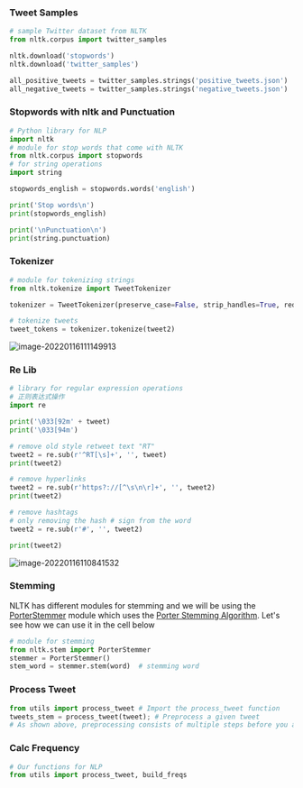 ### Tweet Samples

```python
# sample Twitter dataset from NLTK
from nltk.corpus import twitter_samples  

nltk.download('stopwords')
nltk.download('twitter_samples')

all_positive_tweets = twitter_samples.strings('positive_tweets.json')
all_negative_tweets = twitter_samples.strings('negative_tweets.json')
```

### Stopwords with nltk and Punctuation

```python
# Python library for NLP
import nltk    
# module for stop words that come with NLTK
from nltk.corpus import stopwords          
# for string operations
import string                             

stopwords_english = stopwords.words('english') 

print('Stop words\n')
print(stopwords_english)

print('\nPunctuation\n')
print(string.punctuation)
```

### Tokenizer

```python
# module for tokenizing strings
from nltk.tokenize import TweetTokenizer   

tokenizer = TweetTokenizer(preserve_case=False, strip_handles=True, reduce_len=True)

# tokenize tweets
tweet_tokens = tokenizer.tokenize(tweet2)
```

![image-20220116111149913](https://chqwer2.github.io/img/Typora/image-20220116111149913.png)

### Re Lib

```python
# library for regular expression operations
# 正则表达式操作
import re    

print('\033[92m' + tweet)
print('\033[94m')

# remove old style retweet text "RT"
tweet2 = re.sub(r'^RT[\s]+', '', tweet)
print(tweet2)

# remove hyperlinks
tweet2 = re.sub(r'https?://[^\s\n\r]+', '', tweet2)
print(tweet2)

# remove hashtags
# only removing the hash # sign from the word
tweet2 = re.sub(r'#', '', tweet2)

print(tweet2)
```

![image-20220116110841532](https://chqwer2.github.io/img/Typora/image-20220116110841532.png)

### Stemming

NLTK has different modules for stemming and we will be using the [PorterStemmer](https://www.nltk.org/api/nltk.stem.html#module-nltk.stem.porter) module which uses the [Porter Stemming Algorithm](https://tartarus.org/martin/PorterStemmer/). Let's see how we can use it in the cell below

```python
# module for stemming
from nltk.stem import PorterStemmer 
stemmer = PorterStemmer() 
stem_word = stemmer.stem(word)  # stemming word
```

### Process Tweet

```python
from utils import process_tweet # Import the process_tweet function
tweets_stem = process_tweet(tweet); # Preprocess a given tweet
# As shown above, preprocessing consists of multiple steps before you arrive at the final list of words.
```

### Calc Frequency

```python
# Our functions for NLP
from utils import process_tweet, build_freqs 
```

